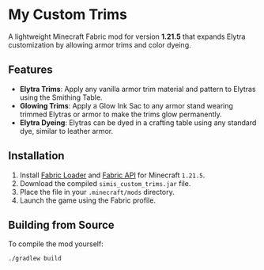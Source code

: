# My Custom Trims

A lightweight Minecraft Fabric mod for version **1.21.5** that expands Elytra customization by allowing armor trims and color dyeing.

## Features

- **Elytra Trims**: Apply any vanilla armor trim material and pattern to Elytras using the Smithing Table.
- **Glowing Trims**: Apply a Glow Ink Sac to any armor stand wearing trimmed Elytras or armor to make the trims glow permanently.
- **Elytra Dyeing**: Elytras can be dyed in a crafting table using any standard dye, similar to leather armor.

## Installation

1. Install [Fabric Loader](https://fabricmc.net/) and [Fabric API](https://modrinth.com/mod/fabric-api) for Minecraft `1.21.5`.
2. Download the compiled `simis_custom_trims.jar` file.
3. Place the file in your `.minecraft/mods` directory.
4. Launch the game using the Fabric profile.

## Building from Source

To compile the mod yourself:

```bash
./gradlew build
